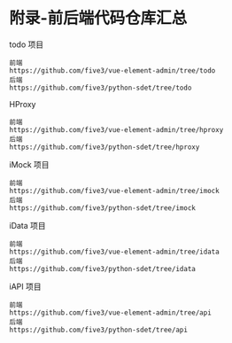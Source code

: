 # 附录-前后端代码仓库汇总

todo 项目

```text
前端
https://github.com/five3/vue-element-admin/tree/todo
后端
https://github.com/five3/python-sdet/tree/todo
```

HProxy

```text
前端
https://github.com/five3/vue-element-admin/tree/hproxy
后端
https://github.com/five3/python-sdet/tree/hproxy
```

iMock 项目

```text
前端
https://github.com/five3/vue-element-admin/tree/imock
后端
https://github.com/five3/python-sdet/tree/imock
```

iData 项目

```text
前端
https://github.com/five3/vue-element-admin/tree/idata
后端
https://github.com/five3/python-sdet/tree/idata
```

iAPI 项目

```text
前端
https://github.com/five3/vue-element-admin/tree/api
后端
https://github.com/five3/python-sdet/tree/api
```
